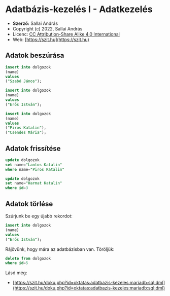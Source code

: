 # Adatbázis-kezelés I - Adatkezelés

* **Szerző:** Sallai András
* Copyright (c) 2022, Sallai András
* Licenc: [CC Attribution-Share Alike 4.0 International](https://creativecommons.org/licenses/by-sa/4.0/)
* Web: [https://szit.hu](https://szit.hu)

## Adatok beszúrása

```sql
insert into dolgozok
(name)
values
("Szabó János");
```

```sql
insert into dolgozok
(name)
values
("Erős István");
```

```sql
insert into dolgozok
(name)
values
("Piros Katalin"),
("Csendes Mária");
```

## Adatok frissítése

```sql
update dolgozok
set name="Lantos Katalin"
where name="Piros Katalin"
```

```sql
update dolgozok
set name="Harmat Katalin"
where id=3
```

## Adatok törlése

Szúrjunk be egy újabb rekordot:

```sql
insert into dolgozok
(name)
values
("Erős István");
```

Rájövünk, hogy mára az adatbázisban van. Töröljük:

```sql
delete from dolgozok
where id=5
```

Lásd még:

* [https://szit.hu/doku.php?id=oktatas:adatbazis-kezeles:mariadb:sql:dml](https://szit.hu/doku.php?id=oktatas:adatbazis-kezeles:mariadb:sql:dml)
